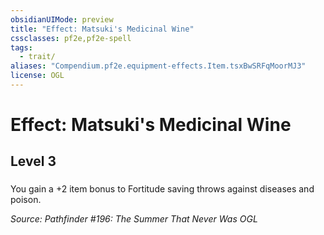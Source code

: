 ```yaml
---
obsidianUIMode: preview
title: "Effect: Matsuki's Medicinal Wine"
cssclasses: pf2e,pf2e-spell
tags:
  - trait/
aliases: "Compendium.pf2e.equipment-effects.Item.tsxBwSRFqMoorMJ3"
license: OGL
---
```

# Effect: Matsuki's Medicinal Wine
## Level 3
### 






You gain a +2 item bonus to Fortitude saving throws against diseases and poison.

*Source: Pathfinder #196: The Summer That Never Was*
*OGL*